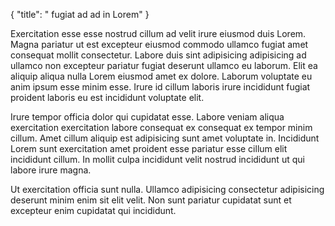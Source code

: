 {
  "title": " fugiat ad ad in Lorem"
}

Exercitation esse esse nostrud cillum ad velit irure eiusmod duis Lorem. Magna pariatur ut est excepteur eiusmod commodo ullamco fugiat amet consequat mollit consectetur. Labore duis sint adipisicing adipisicing ad ullamco non excepteur pariatur fugiat deserunt ullamco eu laborum. Elit ea aliquip aliqua nulla Lorem eiusmod amet ex dolore. Laborum voluptate eu anim ipsum esse minim esse. Irure id cillum laboris irure incididunt fugiat proident laboris eu est incididunt voluptate elit.

Irure tempor officia dolor qui cupidatat esse. Labore veniam aliqua exercitation exercitation labore consequat ex consequat ex tempor minim cillum. Amet cillum aliquip est adipisicing sunt amet voluptate in. Incididunt Lorem sunt exercitation amet proident esse pariatur esse cillum elit incididunt cillum. In mollit culpa incididunt velit nostrud incididunt ut qui labore irure magna.

Ut exercitation officia sunt nulla. Ullamco adipisicing consectetur adipisicing deserunt minim enim sit elit velit. Non sunt pariatur cupidatat sunt et excepteur enim cupidatat qui incididunt.